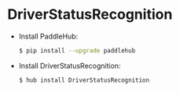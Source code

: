 # DriverStatusRecognition
* Install PaddleHub: 

    ```bash
    $ pip install --upgrade paddlehub
    ```

* Install DriverStatusRecognition: 

    ```bash
    $ hub install DriverStatusRecognition
    ```
